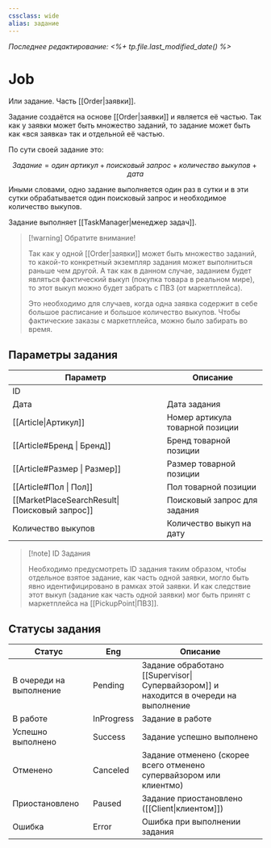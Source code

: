 ```yaml
---
cssclass: wide
alias: задание
---
```


*Последнее редактирование: <%+ tp.file.last_modified_date() %>*

# Job

Или задание. Часть [[Order|заявки]]. 

Задание создаётся на основе [[Order|заявки]] и является её частью. Так как у заявки может быть множество заданий, то задание может быть как «вся заявка» так и отдельной её частью. 

По сути своей задание это: 

$$ Задание = один\:артикул \;+\; поисковый\:запрос \;+\; количество\:выкупов \;+\; дата $$ 

Иными словами, одно задание выполняется один раз в сутки и в эти сутки обрабатывается один поисковый запрос и необходимое количество выкупов. 

Задание выполняет [[TaskManager|менеджер задач]]. 

>[!warning] Обратите внимание!
>
> Так как у одной [[Order|заявки]] может быть множество заданий, то какой-то конкретный экземпляр задания может выполниться раньше чем другой. А так как  в данном случае, заданием будет являться фактический выкуп (покупка товара в реальном мире), то этот выкуп можно будет забрать с ПВЗ (от маркетплейса).
>
> Это необходимо для случаев, когда одна заявка содержит в себе большое расписание и большое количество выкупов. Чтобы фактические заказы с маркетплейса, можно было забирать во время. 

## Параметры задания

| Параметр                                      | Описание                        |
| --------------------------------------------- | ------------------------------- |
| ID                                            |                                 |
| Дата                                          | Дата задания                    |
| [[Article\|Артикул]]                          | Номер артикула товарной позиции |
| [[Article#Бренд \| Бренд]]                    | Бренд товарной позиции          |
| [[Article#Размер \| Размер]]                  | Размер товарной позиции         |
| [[Article#Пол \| Пол]]                        | Пол товарной позиции            |
| [[MarketPlaceSearchResult\|Поисковый запрос]] | Поисковый запрос для задания    |
| Количество выкупов                            | Количество выкуп на дату        |

>[!note] ID Задания
>
> Необходимо предусмотреть ID задания таким образом, чтобы отдельное взятое задание, как часть одной заявки, могло быть явно идентифицировано в рамках этой заявки. И как следствие этот выкуп (задание как часть одной заявки) мог быть принят с маркетплейса на [[PickupPoint|ПВЗ]]. 


## Статусы задания

| Статус                  | Eng        | Описание                                                                             |
| ----------------------- | ---------- | ------------------------------------------------------------------------------------ |
| В очереди на выполнение | Pending    | Задание обработано [[Supervisor\|Супервайзором]] и находится в очереди на выполнение |
| В работе                | InProgress | Задание в работе                                                                     |
| Успешно выполнено       | Success    | Задание успешно выполнено                                                            |
| Отменено                | Canceled   | Задание отменено (скорее всего отменено супервайзором или клиентмо)                  |
| Приостановлено          | Paused     | Задание приостановлено ([[Client\|клиентом]])                                        |
| Ошибка                  | Error      | Ошибка при выполнении задания                                                        | 
